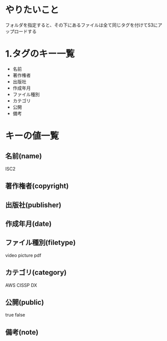 # やりたいこと
フォルダを指定すると、その下にあるファイルは全て同じタグを付けてS3にアップロードする


# 1.タグのキー一覧
* 名前
* 著作権者
* 出版社
* 作成年月
* ファイル種別
* カテゴリ
* 公開
* 備考

# キーの値一覧

## 名前(name)
ISC2

## 著作権者(copyright)

## 出版社(publisher)

## 作成年月(date)

## ファイル種別(filetype)
video
picture
pdf

## カテゴリ(category)
AWS
CISSP
DX

## 公開(public)
true
false

## 備考(note)